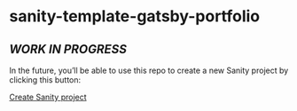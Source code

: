 # sanity-template-gatsby-portfolio

## _WORK IN PROGRESS_

In the future, you’ll be able to use this repo to create a new Sanity project by clicking this button:

[Create Sanity project](https://create.sanity.io/?template=sanity-io/sanity-template-gatsby-portfolio)
